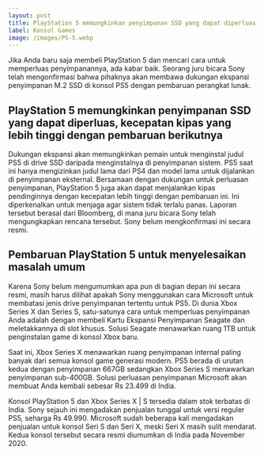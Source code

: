 ```yaml
---
layout: post
title: PlayStation 5 memungkinkan penyimpanan SSD yang dapat diperluas
label: Konsol Games
image: /images/PS-5.webp
---
```

Jika Anda baru saja membeli PlayStation 5 dan mencari cara untuk memperluas penyimpanannya, ada kabar baik. Seorang juru bicara Sony telah mengonfirmasi bahwa pihaknya akan membawa dukungan ekspansi penyimpanan M.2 SSD di konsol PS5 dengan pembaruan perangkat lunak. 

<h2>PlayStation 5 memungkinkan penyimpanan SSD yang dapat diperluas, kecepatan kipas yang lebih tinggi dengan pembaruan berikutnya</h2>

Dukungan ekspansi akan memungkinkan pemain untuk menginstal judul PS5 di drive SSD daripada menginstalnya di penyimpanan sistem. PS5 saat ini hanya mengizinkan judul lama dari PS4 dan model lama untuk dijalankan di penyimpanan eksternal.
Bersamaan dengan dukungan untuk perluasan penyimpanan, PlayStation 5 juga akan dapat menjalankan kipas pendinginnya dengan kecepatan lebih tinggi dengan pembaruan ini. Ini diperkenalkan untuk menjaga agar sistem tidak terlalu panas. Laporan tersebut berasal dari Bloomberg, di mana juru bicara Sony telah mengungkapkan rencana tersebut. Sony belum mengkonfirmasi ini secara resmi.

<h2>Pembaruan PlayStation 5 untuk menyelesaikan masalah umum</h2>

Karena Sony belum mengumumkan apa pun di bagian depan ini secara resmi, masih harus dilihat apakah Sony menggunakan cara Microsoft untuk membatasi jenis drive penyimpanan tertentu untuk PS5. Di dunia Xbox Series X dan Series S, satu-satunya cara untuk memperluas penyimpanan Anda adalah dengan membeli Kartu Ekspansi Penyimpanan Seagate dan meletakkannya di slot khusus. Solusi Seagate menawarkan ruang 1TB untuk penginstalan game di konsol Xbox baru.

Saat ini, Xbox Series X menawarkan ruang penyimpanan internal paling banyak dari semua konsol game generasi modern. PS5 berada di urutan kedua dengan penyimpanan 667GB sedangkan Xbox Series S menawarkan penyimpanan sub-400GB. Solusi perluasan penyimpanan Microsoft akan membuat Anda kembali sebesar Rs 23.499 di India.

Konsol PlayStation 5 dan Xbox Series X | S tersedia dalam stok terbatas di India. Sony sejauh ini mengadakan penjualan tunggal untuk versi reguler PS5, seharga Rs 49.990. Microsoft sudah beberapa kali mengadakan penjualan untuk konsol Seri S dan Seri X, meski Seri X masih sulit mendarat. Kedua konsol tersebut secara resmi diumumkan di India pada November 2020.

